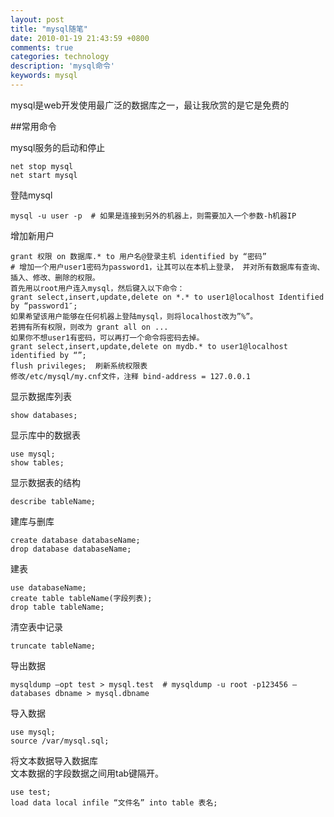 ```yaml
---
layout: post
title: "mysql随笔"
date: 2010-01-19 21:43:59 +0800
comments: true
categories: technology
description: 'mysql命令'
keywords: mysql
---
```


mysql是web开发使用最广泛的数据库之一，最让我欣赏的是它是免费的

<!--more-->

##常用命令

mysql服务的启动和停止
```
net stop mysql
net start mysql
```
登陆mysql
```
mysql -u user -p  # 如果是连接到另外的机器上，则需要加入一个参数-h机器IP
```
增加新用户
```
grant 权限 on 数据库.* to 用户名@登录主机 identified by “密码” 
# 增加一个用户user1密码为password1，让其可以在本机上登录， 并对所有数据库有查询、插入、修改、删除的权限。
首先用以root用户连入mysql，然后键入以下命令：
grant select,insert,update,delete on *.* to user1@localhost Identified by “password1″;
如果希望该用户能够在任何机器上登陆mysql，则将localhost改为”%”。
若拥有所有权限，则改为 grant all on ...
如果你不想user1有密码，可以再打一个命令将密码去掉。
grant select,insert,update,delete on mydb.* to user1@localhost identified by “”;
flush privileges;  刷新系统权限表
修改/etc/mysql/my.cnf文件，注释 bind-address = 127.0.0.1
```

显示数据库列表
```
show databases;
```
显示库中的数据表
```
use mysql;
show tables;
```
显示数据表的结构
```
describe tableName;
```
建库与删库
```
create database databaseName;
drop database databaseName;
```
建表
```
use databaseName;
create table tableName(字段列表);
drop table tableName;
```
清空表中记录
```
truncate tableName;
```
导出数据
```  
mysqldump –opt test > mysql.test  # mysqldump -u root -p123456 –databases dbname > mysql.dbname
```
导入数据
```  
use mysql;
source /var/mysql.sql;
```
将文本数据导入数据库  
文本数据的字段数据之间用tab键隔开。
```
use test;
load data local infile “文件名” into table 表名;
```

